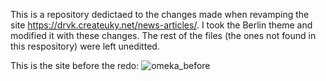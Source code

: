 This is a repository dedictaed to the changes made when revamping the site https://drvk.createuky.net/news-articles/. 
I took the Berlin theme and modified it with these changes. The rest of the files (the ones not found in this respository) were left uneditted.

This is the site before the redo:
![omeka_before](https://github.com/user-attachments/assets/1d608a8b-97a5-4886-9340-0e164e576c4c)
